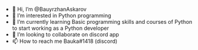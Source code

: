 - 👋 Hi, I’m @BauyrzhanAskarov
- 👀 I’m interested in Python programming
- 🌱 I’m currently learning Basic programming skills and courses of Python to start working as a Python developer
- 💞️ I’m looking to collaborate on discord app
- 📫 How to reach me Bauka#1418 (discord)

<!---
BauyrzhanAskarov/BauyrzhanAskarov is a ✨ special ✨ repository because its `README.md` (this file) appears on your GitHub profile.
You can click the Preview link to take a look at your changes.
--->
